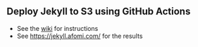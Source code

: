 ## Deploy Jekyll to S3 using GitHub Actions

* See the [wiki](https://github.com/afomi/jekyll-with-tailwind-to-s3-via-github-actions/wiki) for instructions
* See https://jekyll.afomi.com/ for the results
